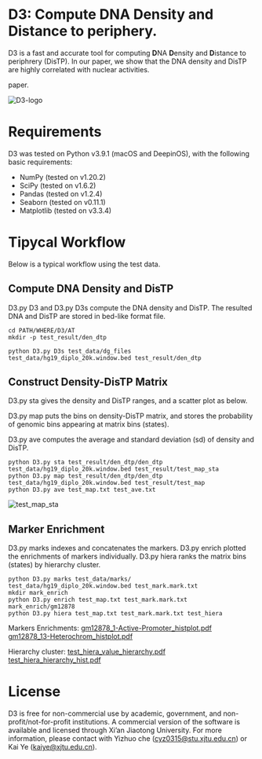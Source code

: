 # D3: Compute DNA Density and Distance to periphery.
D3 is a fast and accurate tool for computing **D**NA **D**ensity and **D**istance to periphrery (DisTP). In our paper, we show that the DNA density and DisTP are highly correlated with nuclear activities. 

paper.

![D3-logo](https://user-images.githubusercontent.com/37327473/133361303-b0526de0-b8d8-429a-a61d-260cd74e2111.png)

# Requirements
D3 was tested on Python v3.9.1 (macOS and DeepinOS), with the following basic requirements:

 * NumPy (tested on v1.20.2)
 * SciPy (tested on v1.6.2)
 * Pandas (tested on v1.2.4)
 * Seaborn (tested on v0.11.1)
 * Matplotlib (tested on v3.3.4)
 
#  Tipycal Workflow
Below is a typical workflow using the test data.
## Compute DNA Density and DisTP
D3.py D3 and D3.py D3s compute the DNA density and DisTP. The resulted DNA and DisTP are stored in bed-like format file.
  ```
  cd PATH/WHERE/D3/AT
  mkdir -p test_result/den_dtp
  
  python D3.py D3s test_data/dg_files test_data/hg19_diplo_20k.window.bed test_result/den_dtp
  ```
## Construct Density-DisTP Matrix
D3.py sta gives the density and DisTP ranges, and a scatter plot as below.

D3.py map puts the bins on density-DisTP matrix, and stores the probability of genomic bins appearing at matrix bins (states).

D3.py ave computes the average and standard deviation (sd) of density and DisTP.
  ```
  python D3.py sta test_result/den_dtp/den_dtp test_data/hg19_diplo_20k.window.bed test_result/test_map_sta
  python D3.py map test_result/den_dtp/den_dtp test_data/hg19_diplo_20k.window.bed test_result/test_map
  python D3.py ave test_map.txt test_ave.txt
  ```
 ![test_map_sta](https://user-images.githubusercontent.com/37327473/133371032-8a9061b8-c91f-4b9b-a143-a850fcafa32f.png)

## Marker Enrichment
D3.py marks indexes and concatenates the markers.
D3.py enrich plotted the enrichments of markers individually.
D3.py hiera ranks the matrix bins (states) by hierarchy cluster.
```
python D3.py marks test_data/marks/ test_data/hg19_diplo_20k.window.bed test_mark.mark.txt
mkdir mark_enrich
python D3.py enrich test_map.txt test_mark.mark.txt mark_enrich/gm12878
python D3.py hiera test_map.txt test_mark.mark.txt test_hiera
```
Markers Enrichments:
[gm12878_1-Active-Promoter_histplot.pdf](https://github.com/cyz0315/D3/files/7166776/gm12878_1-Active-Promoter_histplot.pdf)
[gm12878_13-Heterochrom_histplot.pdf](https://github.com/cyz0315/D3/files/7166777/gm12878_13-Heterochrom_histplot.pdf)

Hierarchy cluster:
[test_hiera_value_hierarchy.pdf](https://github.com/cyz0315/D3/files/7166779/test_hiera_value_hierarchy.pdf)
[test_hiera_hierarchy_hist.pdf](https://github.com/cyz0315/D3/files/7166780/test_hiera_hierarchy_hist.pdf)


# License
D3 is free for non-commercial use by academic, government, and non-profit/not-for-profit institutions. A commercial version of the software is available and licensed through Xi’an Jiaotong University. For more information, please contact with Yizhuo che (cyz0315@stu.xjtu.edu.cn) or Kai Ye (kaiye@xjtu.edu.cn).
